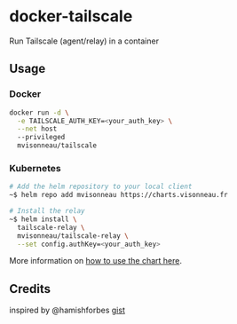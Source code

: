 # docker-tailscale

Run Tailscale (agent/relay) in a container

## Usage

### Docker

```bash
docker run -d \
  -e TAILSCALE_AUTH_KEY=<your_auth_key> \
  --net host
  --privileged
  mvisonneau/tailscale
```

### Kubernetes

```bash
# Add the helm repository to your local client
~$ helm repo add mvisonneau https://charts.visonneau.fr

# Install the relay
~$ helm install \
  tailscale-relay \
  mvisonneau/tailscale-relay \
  --set config.authKey=<your_auth_key>
```

More information on [how to use the chart here](https://github.com/mvisonneau/helm-charts/blob/main/charts/tailscale-relay).

## Credits

inspired by @hamishforbes [gist](https://gist.github.com/hamishforbes/2ac7ae9d7ea47cad4e3a813c9b45c10f)
